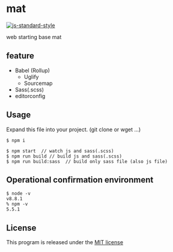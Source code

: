 # mat
[![js-standard-style](https://cdn.rawgit.com/standard/standard/master/badge.svg)](http://standardjs.com)

web starting base mat


## feature

- Babel (Rollup)
    - Uglify
    - Sourcemap
- Sass(.scss)
- editorconfig

## Usage
Expand this file into your project. (git clone or wget ...)

```
$ npm i

$ npm start  // watch js and sass(.scss)
$ npm run build // build js and sass(.scss)
$ npm run build:sass  // build only sass file (also js file)
```


## Operational confirmation environment

```
$ node -v
v8.8.1
% npm -v
5.5.1
```

## License
This program is released under the [MIT license](https://opensource.org/licenses/MIT)
